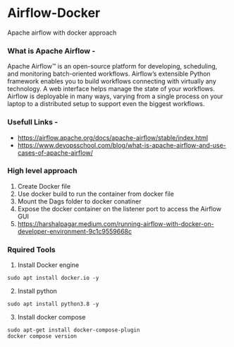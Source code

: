 # Airflow-Docker
Apache airflow with docker approach

### What is Apache Airflow -
Apache Airflow™ is an open-source platform for developing, scheduling, and monitoring batch-oriented workflows. Airflow’s extensible Python framework enables you to build workflows connecting with virtually any technology. A web interface helps manage the state of your workflows. Airflow is deployable in many ways, varying from a single process on your laptop to a distributed setup to support even the biggest workflows.

### Usefull Links -
- https://airflow.apache.org/docs/apache-airflow/stable/index.html
- https://www.devopsschool.com/blog/what-is-apache-airflow-and-use-cases-of-apache-airflow/

### High level approach 

1. Create Docker file
1. Use docker build to run the container from docker file
1. Mount the Dags folder to docker conatiner
2. Expose the docker container on the listener port to access the Airflow GUI
3. https://harshalpagar.medium.com/running-airflow-with-docker-on-developer-environment-9c1c9559668c

### Rquired Tools

1. Install Docker engine
```
sudo apt install docker.io -y 
```

2. Install python
```
sudo apt install python3.8 -y 
```

3. Install docker compose
```
sudo apt-get install docker-compose-plugin
docker compose version
```
